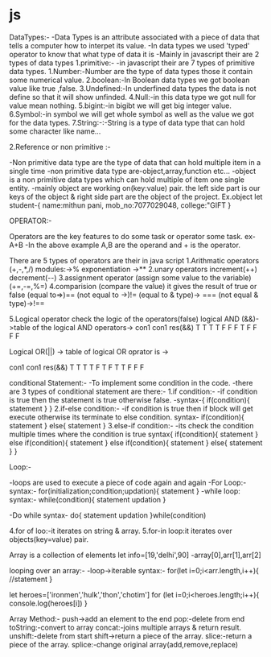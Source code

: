 # js
DataTypes:-
-Data Types is an attribute associated with a piece of data that tells a computer how to interpet its value.
-In data types we used 'typed' operator to know that what type of data it is
-Mainly in javascript their are 2 types of data types
1.primitive:-
-in javascript their are 7 types of primitive data types.
1.Number:-Number are the type of data types those it contain some numerical value.
2.boolean:-In Boolean data types we got boolean value like true ,false.
3.Undefined:-In underfined data types the data is not define so that it will show unfinded.
4.Null:-in this data type we got null for value mean nothing.
5.bigint:-in bigibt we will get big integer value.
6.Symbol:-in symbol we will get whole symbol as well as the value we got for the data types.
7.String:-:-String is a type of data type that can hold some character like name...

2.Reference or non primitive :-

-Non primitive data type are the type of data that can hold multiple item in a single time
-non primitive data type are-object,array,function etc...
-object is a non primitive data types which can hold multiple of item one single entity.
-mainly object are working on(key:value) pair. the left side part is our keys of the object & right side part are the object of the project.
Ex.object
let student-{
    name:mithun pani,
    mob_no:7077029048,
    college:"GIFT
}



OPERATOR:-

Operators are the key features to do some task or operator some task.
ex-A+B
-In the above example A,B are the operand and + is the operator.

There are 5 types of operators are their in java script
1.Arithmatic operators
(+,-,*,/)
modules:->%
exponentiation ->**
2.unary operators
increment(++)
decrement(--)
3.assignment operator
(assign some value to the variable)
(+=,-=,%=)
4.comparision 
(compare the value)
it gives the result of true or false
(equal to=>)==
(not equal to ->)!=
(equal to & type)-> ===
(not equal & type)->!==

5.Logical operator
check the logic of the operators(false)
logical AND (&&)->table of the logical AND operators->
con1    con1     res(&&)
T       T           T
T       F           F
F       T           F
F       F           F

Logical OR(||) -> table of logical OR oprator is ->

con1    con1     res(&&)
T       T           T
T       F           T
F       T           T
F       F           F

conditional Statement:-
-To implement some condition in the code.
-there are 3 types of conditional statement are there:-
1.if condition:-
    -if condition is true then the statement is true otherwise false.
    -syntax-{
        if(condition){
            statement
        }
    }
2.if-else condition:-
    -if condition is true then if block will get execute otherwise its terminate to else condition.
    syntax-
        if(condition){
            statement 
        }
        else{
            statement
        }
3.else-if condition:-
-its check the condition multiple times where the condition is true
syntax{
    if(condition){
        statement
    }
    else if(condition){
        statement
    }
    else if(condition){
        statement
    }
    else{
        statement
    }
}


Loop:-

-loops are used to execute a piece of code again and again
-For Loop:-
syntax:-
for(initialization;condition;updation){
    statement
}
-while loop:
syntax:-
while(condition){
    statement
    updation
}

-Do while
syntax-
do{
    statement
    updation
}while(condition)

4.for of loo:-it iterates on string & array.
5.for-in loop:it iterates over objects(key=value) pair.


Array is a collection of elements
let info=[19,'delhi',90]
-array[0],arr[1],arr[2]

looping over an array:-
-loop->iterable
syntax:-
for(let i=0;i<arr.length,i++){
//statement
}

let heroes=['ironmen','hulk','thon','chotim']
for (let i=0;i<heroes.length;i++){
    console.log(heroes[i])
}

Array Method:-
push->add an element to the end
pop:-delete from end
toString:-convert to array
concat:-joins multiple arrays & return result.
unshift:-delete from start 
shift->return a piece of the array.
slice:-return a piece of the array.
splice:-change original array(add,remove,replace)